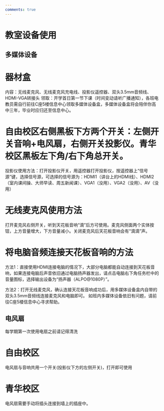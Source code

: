 ```yaml
---
comments: true
---
```


# 教室设备使用

## 多媒体设备

# 器材盒
内容：无线麦克风、无线麦克风充电线、投影仪遥控器、双头3.5mm音频线、HDMI-VGA转接头
领取：开学首日第一节下课（时间变动请听广播通知），各班电教员需自行前往C座5楼信息中心领取多媒体设备盒，多媒体设备盒将会陪伴你高中三年，毕业时应归还至信息中心。


# 自由校区右侧黑板下方两个开关：左侧开关音响+电风扇，右侧开关投影仪。青华校区黑板左下角/右下角总开关。
投影仪使用方法：打开投影仪开关，用遥控器打开投影仪，按遥控器上“信号源”键，选择信号源，可选择的信号源为：HDMI1（讲台上的HDMI线）、HDMI2（室内课间操、大师早读、周五新闻课）、VGA1（没用）、VGA2（没用）、AV（没用）

# 无线麦克风使用方法
打开麦克风右侧开关，听到天花板音响“滴”后方可使用。麦克风侧面两个实体按钮，上方音量增大，下方音量减小。关闭麦克风后天花板音响会有“滴滴”声。

# 将电脑音频连接天花板音响的方法
方法1：直接使用HDMI连接电脑的情况下，大部分电脑都能自动连接到天花板音响，如果连接电脑后声音依旧通过电脑扬声器发出，请点击电脑右下角任务栏中的音量图标，选择输出设备为“扬声器（ALPO@1080P）”。

方法2：打开无线麦克风，确认连接天花板音响成功后，用多媒体设备盒内自带的双头3.5mm音频线连接麦克风和电脑即可。
如班内多媒体设备依旧有问题，请前往C座5楼信息中心寻求帮助。

## 电风扇
每学期第一次使用电扇之前请记得清洗
# 自由校区
电风扇与音响共用一个开关(投影仪下方的左侧开关)，打开即可使用
# 青华校区
电风扇需要手动将插头连接到墙上的插座中。
